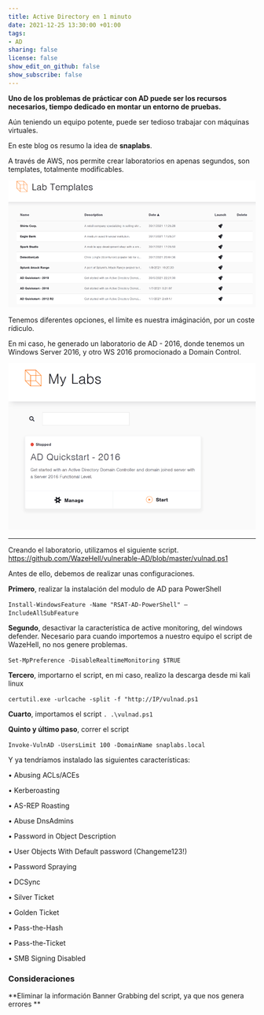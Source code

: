 ```yaml
---
title: Active Directory en 1 minuto
date: 2021-12-25 13:30:00 +01:00
tags:
- AD
sharing: false
license: false
show_edit_on_github: false
show_subscribe: false
---
```


**Uno de los problemas de prácticar con AD puede ser los recursos necesarios, tiempo dedicado en montar un entorno de pruebas.**

Aún teniendo un equipo potente, puede ser tedioso trabajar con máquinas virtuales. 

En este blog os resumo la idea de **snaplabs**.

A través de AWS, nos permite crear laboratorios en apenas segundos, son templates, totalmente modificables.

![snap2.png](/uploads/AD/snap2.png)

Tenemos diferentes opciones, el límite es nuestra imáginación, por un coste rídiculo.

En mi caso, he generado un laboratorio de AD - 2016, donde tenemos un Windows Server 2016, y otro WS 2016 promocionado a Domain Control.

![snap1.png](/uploads/AD/snap1.png)

----------------------------------------

Creando el laboratorio, utilizamos el siguiente script.
https://github.com/WazeHell/vulnerable-AD/blob/master/vulnad.ps1

Antes de ello, debemos de realizar unas configuraciones.

**Primero**, realizar la instalación del modulo de AD para PowerShell

`Install-WindowsFeature -Name "RSAT-AD-PowerShell" –IncludeAllSubFeature`

**Segundo**, desactivar la característica de active monitoring, del windows defender. Necesario para cuando importemos a nuestro equipo el script de WazeHell, no nos genere problemas.

`Set-MpPreference -DisableRealtimeMonitoring $TRUE`

**Tercero**, importarno el script, en mi caso, realizo la descarga desde mi kali linux

`certutil.exe -urlcache -split -f "http://IP/vulnad.ps1`

**Cuarto**, importamos el script
`. .\vulnad.ps1`

**Quinto y último paso**, correr el script

`Invoke-VulnAD -UsersLimit 100 -DomainName snaplabs.local`



Y ya tendríamos instalado las siguientes características:

•	Abusing ACLs/ACEs


•	Kerberoasting


•	AS-REP Roasting


•	Abuse DnsAdmins


•	Password in Object Description


•	User Objects With Default password (Changeme123!)


•	Password Spraying


•	DCSync


•	Silver Ticket


•	Golden Ticket


•	Pass-the-Hash


•	Pass-the-Ticket


•	SMB Signing Disabled



### Consideraciones

**Eliminar la información Banner Grabbing del script, ya que nos genera errores **
